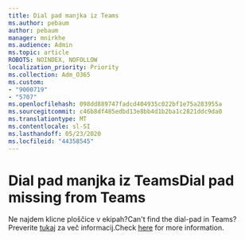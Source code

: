 ```yaml
---
title: Dial pad manjka iz Teams
ms.author: pebaum
author: pebaum
manager: mnirkhe
ms.audience: Admin
ms.topic: article
ROBOTS: NOINDEX, NOFOLLOW
localization_priority: Priority
ms.collection: Adm_O365
ms.custom:
- "9000719"
- "5707"
ms.openlocfilehash: 098dd889747fadcd404935c022bf1e75a283955a
ms.sourcegitcommit: c46b8df485edbd13e8bb4d1b2ba1c2821ddc9da0
ms.translationtype: MT
ms.contentlocale: sl-SI
ms.lasthandoff: 05/23/2020
ms.locfileid: "44358545"
---
```

# <a name="dial-pad-missing-from-teams"></a><span data-ttu-id="d51bb-102">Dial pad manjka iz Teams</span><span class="sxs-lookup"><span data-stu-id="d51bb-102">Dial pad missing from Teams</span></span>

<span data-ttu-id="d51bb-103">Ne najdem klicne ploščice v ekipah?</span><span class="sxs-lookup"><span data-stu-id="d51bb-103">Can't find the dial-pad in Teams?</span></span> <span data-ttu-id="d51bb-104">Preverite [tukaj](https://docs.microsoft.com/alchemyinsights/teams-voice-dial-pad-missing) za več informacij.</span><span class="sxs-lookup"><span data-stu-id="d51bb-104">Check [here](https://docs.microsoft.com/alchemyinsights/teams-voice-dial-pad-missing) for more information.</span></span>
